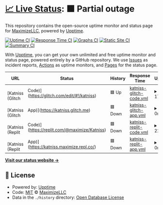 # [📈 Live Status](https://MaximizeLLC.github.io/Katniss-Status): <!--live status--> **🟧 Partial outage**

This repository contains the open-source uptime monitor and status page for [MaximizeLLC](https://MaximizeLLC.github.io/Katniss-Status), powered by [Upptime](https://github.com/upptime/upptime).

[![Uptime CI](https://github.com/MaximizeLLC/Katniss-Status/workflows/Uptime%20CI/badge.svg)](https://github.com/MaximizeLLC/Katniss-Status/actions?query=workflow%3A%22Uptime+CI%22)
[![Response Time CI](https://github.com/MaximizeLLC/Katniss-Status/workflows/Response%20Time%20CI/badge.svg)](https://github.com/MaximizeLLC/Katniss-Status/actions?query=workflow%3A%22Response+Time+CI%22)
[![Graphs CI](https://github.com/MaximizeLLC/Katniss-Status/workflows/Graphs%20CI/badge.svg)](https://github.com/MaximizeLLC/Katniss-Status/actions?query=workflow%3A%22Graphs+CI%22)
[![Static Site CI](https://github.com/MaximizeLLC/Katniss-Status/workflows/Static%20Site%20CI/badge.svg)](https://github.com/MaximizeLLC/Katniss-Status/actions?query=workflow%3A%22Static+Site+CI%22)
[![Summary CI](https://github.com/MaximizeLLC/Katniss-Status/workflows/Summary%20CI/badge.svg)](https://github.com/MaximizeLLC/Katniss-Status/actions?query=workflow%3A%22Summary+CI%22)

With [Upptime](https://upptime.js.org), you can get your own unlimited and free uptime monitor and status page, powered entirely by a GitHub repository. We use [Issues](https://github.com/MaximizeLLC/Katniss-Status/issues) as incident reports, [Actions](https://github.com/MaximizeLLC/Katniss-Status/actions) as uptime monitors, and [Pages](https://MaximizeLLC.github.io/Katniss-Status) for the status page.

<!--start: status pages-->
<!-- This summary is generated by Upptime (https://github.com/upptime/upptime) -->
<!-- Do not edit this manually, your changes will be overwritten -->
<!-- prettier-ignore -->
| URL | Status | History | Response Time | Uptime |
| --- | ------ | ------- | ------------- | ------ |
| <img alt="" src="https://icons.duckduckgo.com/ip3/glitch.com.ico" height="13"> [Katniss (Glitch | Code)](https://glitch.com/edit/#!/katniss) | 🟩 Up | [katniss-glitch-code.yml](https://github.com/MaximizeLLC/Katniss-Status/commits/HEAD/history/katniss-glitch-code.yml) | <details><summary><img alt="Response time graph" src="./graphs/katniss-glitch-code/response-time-week.png" height="20"> 177ms</summary><br><a href="https://MaximizeLLC.github.io/Katniss-Status/history/katniss-glitch-code"><img alt="Response time 168" src="https://img.shields.io/endpoint?url=https%3A%2F%2Fraw.githubusercontent.com%2FMaximizeLLC%2FKatniss-Status%2FHEAD%2Fapi%2Fkatniss-glitch-code%2Fresponse-time.json"></a><br><a href="https://MaximizeLLC.github.io/Katniss-Status/history/katniss-glitch-code"><img alt="24-hour response time 154" src="https://img.shields.io/endpoint?url=https%3A%2F%2Fraw.githubusercontent.com%2FMaximizeLLC%2FKatniss-Status%2FHEAD%2Fapi%2Fkatniss-glitch-code%2Fresponse-time-day.json"></a><br><a href="https://MaximizeLLC.github.io/Katniss-Status/history/katniss-glitch-code"><img alt="7-day response time 177" src="https://img.shields.io/endpoint?url=https%3A%2F%2Fraw.githubusercontent.com%2FMaximizeLLC%2FKatniss-Status%2FHEAD%2Fapi%2Fkatniss-glitch-code%2Fresponse-time-week.json"></a><br><a href="https://MaximizeLLC.github.io/Katniss-Status/history/katniss-glitch-code"><img alt="30-day response time 195" src="https://img.shields.io/endpoint?url=https%3A%2F%2Fraw.githubusercontent.com%2FMaximizeLLC%2FKatniss-Status%2FHEAD%2Fapi%2Fkatniss-glitch-code%2Fresponse-time-month.json"></a><br><a href="https://MaximizeLLC.github.io/Katniss-Status/history/katniss-glitch-code"><img alt="1-year response time 172" src="https://img.shields.io/endpoint?url=https%3A%2F%2Fraw.githubusercontent.com%2FMaximizeLLC%2FKatniss-Status%2FHEAD%2Fapi%2Fkatniss-glitch-code%2Fresponse-time-year.json"></a></details> | <details><summary><a href="https://MaximizeLLC.github.io/Katniss-Status/history/katniss-glitch-code">100.00%</a></summary><a href="https://MaximizeLLC.github.io/Katniss-Status/history/katniss-glitch-code"><img alt="All-time uptime 100.00%" src="https://img.shields.io/endpoint?url=https%3A%2F%2Fraw.githubusercontent.com%2FMaximizeLLC%2FKatniss-Status%2FHEAD%2Fapi%2Fkatniss-glitch-code%2Fuptime.json"></a><br><a href="https://MaximizeLLC.github.io/Katniss-Status/history/katniss-glitch-code"><img alt="24-hour uptime 100.00%" src="https://img.shields.io/endpoint?url=https%3A%2F%2Fraw.githubusercontent.com%2FMaximizeLLC%2FKatniss-Status%2FHEAD%2Fapi%2Fkatniss-glitch-code%2Fuptime-day.json"></a><br><a href="https://MaximizeLLC.github.io/Katniss-Status/history/katniss-glitch-code"><img alt="7-day uptime 100.00%" src="https://img.shields.io/endpoint?url=https%3A%2F%2Fraw.githubusercontent.com%2FMaximizeLLC%2FKatniss-Status%2FHEAD%2Fapi%2Fkatniss-glitch-code%2Fuptime-week.json"></a><br><a href="https://MaximizeLLC.github.io/Katniss-Status/history/katniss-glitch-code"><img alt="30-day uptime 100.00%" src="https://img.shields.io/endpoint?url=https%3A%2F%2Fraw.githubusercontent.com%2FMaximizeLLC%2FKatniss-Status%2FHEAD%2Fapi%2Fkatniss-glitch-code%2Fuptime-month.json"></a><br><a href="https://MaximizeLLC.github.io/Katniss-Status/history/katniss-glitch-code"><img alt="1-year uptime 100.00%" src="https://img.shields.io/endpoint?url=https%3A%2F%2Fraw.githubusercontent.com%2FMaximizeLLC%2FKatniss-Status%2FHEAD%2Fapi%2Fkatniss-glitch-code%2Fuptime-year.json"></a></details>
| <img alt="" src="https://icons.duckduckgo.com/ip3/katniss.glitch.me.ico" height="13"> [Katniss (Glitch | App)](https://katniss.glitch.me) | 🟥 Down | [katniss-glitch-app.yml](https://github.com/MaximizeLLC/Katniss-Status/commits/HEAD/history/katniss-glitch-app.yml) | <details><summary><img alt="Response time graph" src="./graphs/katniss-glitch-app/response-time-week.png" height="20"> 0ms</summary><br><a href="https://MaximizeLLC.github.io/Katniss-Status/history/katniss-glitch-app"><img alt="Response time 727" src="https://img.shields.io/endpoint?url=https%3A%2F%2Fraw.githubusercontent.com%2FMaximizeLLC%2FKatniss-Status%2FHEAD%2Fapi%2Fkatniss-glitch-app%2Fresponse-time.json"></a><br><a href="https://MaximizeLLC.github.io/Katniss-Status/history/katniss-glitch-app"><img alt="24-hour response time 0" src="https://img.shields.io/endpoint?url=https%3A%2F%2Fraw.githubusercontent.com%2FMaximizeLLC%2FKatniss-Status%2FHEAD%2Fapi%2Fkatniss-glitch-app%2Fresponse-time-day.json"></a><br><a href="https://MaximizeLLC.github.io/Katniss-Status/history/katniss-glitch-app"><img alt="7-day response time 0" src="https://img.shields.io/endpoint?url=https%3A%2F%2Fraw.githubusercontent.com%2FMaximizeLLC%2FKatniss-Status%2FHEAD%2Fapi%2Fkatniss-glitch-app%2Fresponse-time-week.json"></a><br><a href="https://MaximizeLLC.github.io/Katniss-Status/history/katniss-glitch-app"><img alt="30-day response time 0" src="https://img.shields.io/endpoint?url=https%3A%2F%2Fraw.githubusercontent.com%2FMaximizeLLC%2FKatniss-Status%2FHEAD%2Fapi%2Fkatniss-glitch-app%2Fresponse-time-month.json"></a><br><a href="https://MaximizeLLC.github.io/Katniss-Status/history/katniss-glitch-app"><img alt="1-year response time 916" src="https://img.shields.io/endpoint?url=https%3A%2F%2Fraw.githubusercontent.com%2FMaximizeLLC%2FKatniss-Status%2FHEAD%2Fapi%2Fkatniss-glitch-app%2Fresponse-time-year.json"></a></details> | <details><summary><a href="https://MaximizeLLC.github.io/Katniss-Status/history/katniss-glitch-app">0.00%</a></summary><a href="https://MaximizeLLC.github.io/Katniss-Status/history/katniss-glitch-app"><img alt="All-time uptime 74.79%" src="https://img.shields.io/endpoint?url=https%3A%2F%2Fraw.githubusercontent.com%2FMaximizeLLC%2FKatniss-Status%2FHEAD%2Fapi%2Fkatniss-glitch-app%2Fuptime.json"></a><br><a href="https://MaximizeLLC.github.io/Katniss-Status/history/katniss-glitch-app"><img alt="24-hour uptime 0.00%" src="https://img.shields.io/endpoint?url=https%3A%2F%2Fraw.githubusercontent.com%2FMaximizeLLC%2FKatniss-Status%2FHEAD%2Fapi%2Fkatniss-glitch-app%2Fuptime-day.json"></a><br><a href="https://MaximizeLLC.github.io/Katniss-Status/history/katniss-glitch-app"><img alt="7-day uptime 0.00%" src="https://img.shields.io/endpoint?url=https%3A%2F%2Fraw.githubusercontent.com%2FMaximizeLLC%2FKatniss-Status%2FHEAD%2Fapi%2Fkatniss-glitch-app%2Fuptime-week.json"></a><br><a href="https://MaximizeLLC.github.io/Katniss-Status/history/katniss-glitch-app"><img alt="30-day uptime 0.00%" src="https://img.shields.io/endpoint?url=https%3A%2F%2Fraw.githubusercontent.com%2FMaximizeLLC%2FKatniss-Status%2FHEAD%2Fapi%2Fkatniss-glitch-app%2Fuptime-month.json"></a><br><a href="https://MaximizeLLC.github.io/Katniss-Status/history/katniss-glitch-app"><img alt="1-year uptime 7.29%" src="https://img.shields.io/endpoint?url=https%3A%2F%2Fraw.githubusercontent.com%2FMaximizeLLC%2FKatniss-Status%2FHEAD%2Fapi%2Fkatniss-glitch-app%2Fuptime-year.json"></a></details>
| <img alt="" src="https://icons.duckduckgo.com/ip3/replit.com.ico" height="13"> [Katniss (Replit | Code)](https://replit.com/@maximize/Katniss) | 🟥 Down | [katniss-replit-code.yml](https://github.com/MaximizeLLC/Katniss-Status/commits/HEAD/history/katniss-replit-code.yml) | <details><summary><img alt="Response time graph" src="./graphs/katniss-replit-code/response-time-week.png" height="20"> 220ms</summary><br><a href="https://MaximizeLLC.github.io/Katniss-Status/history/katniss-replit-code"><img alt="Response time 186" src="https://img.shields.io/endpoint?url=https%3A%2F%2Fraw.githubusercontent.com%2FMaximizeLLC%2FKatniss-Status%2FHEAD%2Fapi%2Fkatniss-replit-code%2Fresponse-time.json"></a><br><a href="https://MaximizeLLC.github.io/Katniss-Status/history/katniss-replit-code"><img alt="24-hour response time 292" src="https://img.shields.io/endpoint?url=https%3A%2F%2Fraw.githubusercontent.com%2FMaximizeLLC%2FKatniss-Status%2FHEAD%2Fapi%2Fkatniss-replit-code%2Fresponse-time-day.json"></a><br><a href="https://MaximizeLLC.github.io/Katniss-Status/history/katniss-replit-code"><img alt="7-day response time 220" src="https://img.shields.io/endpoint?url=https%3A%2F%2Fraw.githubusercontent.com%2FMaximizeLLC%2FKatniss-Status%2FHEAD%2Fapi%2Fkatniss-replit-code%2Fresponse-time-week.json"></a><br><a href="https://MaximizeLLC.github.io/Katniss-Status/history/katniss-replit-code"><img alt="30-day response time 245" src="https://img.shields.io/endpoint?url=https%3A%2F%2Fraw.githubusercontent.com%2FMaximizeLLC%2FKatniss-Status%2FHEAD%2Fapi%2Fkatniss-replit-code%2Fresponse-time-month.json"></a><br><a href="https://MaximizeLLC.github.io/Katniss-Status/history/katniss-replit-code"><img alt="1-year response time 194" src="https://img.shields.io/endpoint?url=https%3A%2F%2Fraw.githubusercontent.com%2FMaximizeLLC%2FKatniss-Status%2FHEAD%2Fapi%2Fkatniss-replit-code%2Fresponse-time-year.json"></a></details> | <details><summary><a href="https://MaximizeLLC.github.io/Katniss-Status/history/katniss-replit-code">0.00%</a></summary><a href="https://MaximizeLLC.github.io/Katniss-Status/history/katniss-replit-code"><img alt="All-time uptime 1.12%" src="https://img.shields.io/endpoint?url=https%3A%2F%2Fraw.githubusercontent.com%2FMaximizeLLC%2FKatniss-Status%2FHEAD%2Fapi%2Fkatniss-replit-code%2Fuptime.json"></a><br><a href="https://MaximizeLLC.github.io/Katniss-Status/history/katniss-replit-code"><img alt="24-hour uptime 0.00%" src="https://img.shields.io/endpoint?url=https%3A%2F%2Fraw.githubusercontent.com%2FMaximizeLLC%2FKatniss-Status%2FHEAD%2Fapi%2Fkatniss-replit-code%2Fuptime-day.json"></a><br><a href="https://MaximizeLLC.github.io/Katniss-Status/history/katniss-replit-code"><img alt="7-day uptime 0.00%" src="https://img.shields.io/endpoint?url=https%3A%2F%2Fraw.githubusercontent.com%2FMaximizeLLC%2FKatniss-Status%2FHEAD%2Fapi%2Fkatniss-replit-code%2Fuptime-week.json"></a><br><a href="https://MaximizeLLC.github.io/Katniss-Status/history/katniss-replit-code"><img alt="30-day uptime 0.00%" src="https://img.shields.io/endpoint?url=https%3A%2F%2Fraw.githubusercontent.com%2FMaximizeLLC%2FKatniss-Status%2FHEAD%2Fapi%2Fkatniss-replit-code%2Fuptime-month.json"></a><br><a href="https://MaximizeLLC.github.io/Katniss-Status/history/katniss-replit-code"><img alt="1-year uptime 0.00%" src="https://img.shields.io/endpoint?url=https%3A%2F%2Fraw.githubusercontent.com%2FMaximizeLLC%2FKatniss-Status%2FHEAD%2Fapi%2Fkatniss-replit-code%2Fuptime-year.json"></a></details>
| <img alt="" src="https://icons.duckduckgo.com/ip3/katniss.maximize.repl.co.ico" height="13"> [Katniss (Replit | App)](https://katniss.maximize.repl.co/) | 🟥 Down | [katniss-replit-app.yml](https://github.com/MaximizeLLC/Katniss-Status/commits/HEAD/history/katniss-replit-app.yml) | <details><summary><img alt="Response time graph" src="./graphs/katniss-replit-app/response-time-week.png" height="20"> 0ms</summary><br><a href="https://MaximizeLLC.github.io/Katniss-Status/history/katniss-replit-app"><img alt="Response time 0" src="https://img.shields.io/endpoint?url=https%3A%2F%2Fraw.githubusercontent.com%2FMaximizeLLC%2FKatniss-Status%2FHEAD%2Fapi%2Fkatniss-replit-app%2Fresponse-time.json"></a><br><a href="https://MaximizeLLC.github.io/Katniss-Status/history/katniss-replit-app"><img alt="24-hour response time 0" src="https://img.shields.io/endpoint?url=https%3A%2F%2Fraw.githubusercontent.com%2FMaximizeLLC%2FKatniss-Status%2FHEAD%2Fapi%2Fkatniss-replit-app%2Fresponse-time-day.json"></a><br><a href="https://MaximizeLLC.github.io/Katniss-Status/history/katniss-replit-app"><img alt="7-day response time 0" src="https://img.shields.io/endpoint?url=https%3A%2F%2Fraw.githubusercontent.com%2FMaximizeLLC%2FKatniss-Status%2FHEAD%2Fapi%2Fkatniss-replit-app%2Fresponse-time-week.json"></a><br><a href="https://MaximizeLLC.github.io/Katniss-Status/history/katniss-replit-app"><img alt="30-day response time 0" src="https://img.shields.io/endpoint?url=https%3A%2F%2Fraw.githubusercontent.com%2FMaximizeLLC%2FKatniss-Status%2FHEAD%2Fapi%2Fkatniss-replit-app%2Fresponse-time-month.json"></a><br><a href="https://MaximizeLLC.github.io/Katniss-Status/history/katniss-replit-app"><img alt="1-year response time 0" src="https://img.shields.io/endpoint?url=https%3A%2F%2Fraw.githubusercontent.com%2FMaximizeLLC%2FKatniss-Status%2FHEAD%2Fapi%2Fkatniss-replit-app%2Fresponse-time-year.json"></a></details> | <details><summary><a href="https://MaximizeLLC.github.io/Katniss-Status/history/katniss-replit-app">0.00%</a></summary><a href="https://MaximizeLLC.github.io/Katniss-Status/history/katniss-replit-app"><img alt="All-time uptime 0.00%" src="https://img.shields.io/endpoint?url=https%3A%2F%2Fraw.githubusercontent.com%2FMaximizeLLC%2FKatniss-Status%2FHEAD%2Fapi%2Fkatniss-replit-app%2Fuptime.json"></a><br><a href="https://MaximizeLLC.github.io/Katniss-Status/history/katniss-replit-app"><img alt="24-hour uptime 0.00%" src="https://img.shields.io/endpoint?url=https%3A%2F%2Fraw.githubusercontent.com%2FMaximizeLLC%2FKatniss-Status%2FHEAD%2Fapi%2Fkatniss-replit-app%2Fuptime-day.json"></a><br><a href="https://MaximizeLLC.github.io/Katniss-Status/history/katniss-replit-app"><img alt="7-day uptime 0.00%" src="https://img.shields.io/endpoint?url=https%3A%2F%2Fraw.githubusercontent.com%2FMaximizeLLC%2FKatniss-Status%2FHEAD%2Fapi%2Fkatniss-replit-app%2Fuptime-week.json"></a><br><a href="https://MaximizeLLC.github.io/Katniss-Status/history/katniss-replit-app"><img alt="30-day uptime 0.00%" src="https://img.shields.io/endpoint?url=https%3A%2F%2Fraw.githubusercontent.com%2FMaximizeLLC%2FKatniss-Status%2FHEAD%2Fapi%2Fkatniss-replit-app%2Fuptime-month.json"></a><br><a href="https://MaximizeLLC.github.io/Katniss-Status/history/katniss-replit-app"><img alt="1-year uptime 0.00%" src="https://img.shields.io/endpoint?url=https%3A%2F%2Fraw.githubusercontent.com%2FMaximizeLLC%2FKatniss-Status%2FHEAD%2Fapi%2Fkatniss-replit-app%2Fuptime-year.json"></a></details>

<!--end: status pages-->

[**Visit our status website →**](https://MaximizeLLC.github.io/Katniss-Status)

## 📄 License

- Powered by: [Upptime](https://github.com/upptime/upptime)
- Code: [MIT](./LICENSE) © [MaximizeLLC](https://MaximizeLLC.github.io/Katniss-Status)
- Data in the `./history` directory: [Open Database License](https://opendatacommons.org/licenses/odbl/1-0/)
